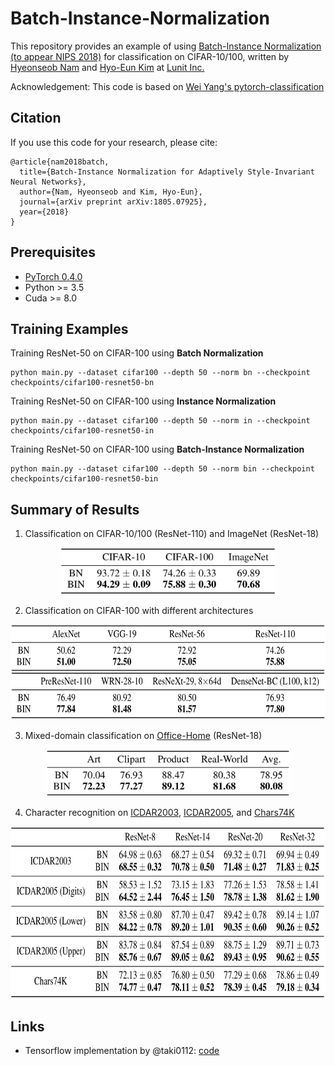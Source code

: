 # Batch-Instance-Normalization

This repository provides an example of using [Batch-Instance Normalization (to appear NIPS 2018)](https://arxiv.org/abs/1805.07925) for classification on CIFAR-10/100, written by [Hyeonseob Nam](https://www.linkedin.com/in/hyeonseob-nam/) and [Hyo-Eun Kim](https://www.linkedin.com/in/hekim0530/) at [Lunit Inc.](https://lunit.io/)

Acknowledgement: This code is based on [Wei Yang's pytorch-classification](https://github.com/bearpaw/pytorch-classification)

## Citation
If you use this code for your research, please cite:
```
@article{nam2018batch,
  title={Batch-Instance Normalization for Adaptively Style-Invariant Neural Networks},
  author={Nam, Hyeonseob and Kim, Hyo-Eun},
  journal={arXiv preprint arXiv:1805.07925},
  year={2018}
}
```

## Prerequisites
- [PyTorch 0.4.0](https://pytorch.org/)
- Python >= 3.5
- Cuda >= 8.0

## Training Examples
Training ResNet-50 on CIFAR-100 using **Batch Normalization**
```
python main.py --dataset cifar100 --depth 50 --norm bn --checkpoint checkpoints/cifar100-resnet50-bn
```
Training ResNet-50 on CIFAR-100 using **Instance Normalization**
```
python main.py --dataset cifar100 --depth 50 --norm in --checkpoint checkpoints/cifar100-resnet50-in
```
Training ResNet-50 on CIFAR-100 using **Batch-Instance Normalization**
```
python main.py --dataset cifar100 --depth 50 --norm bin --checkpoint checkpoints/cifar100-resnet50-bin
```


## Summary of Results
1. Classification on CIFAR-10/100 (ResNet-110) and ImageNet (ResNet-18)
<p align="center">
  <img src="figs/image_classification.png?raw=true" height="75"/>
</p>

2. Classification on CIFAR-100 with different architectures
<p align="center">
  <img src="figs/different_architectures.png?raw=true" height="152"/>
</p>

3. Mixed-domain classification on [Office-Home](http://hemanthdv.org/OfficeHome-Dataset/) (ResNet-18)
<p align="center">
  <img src="figs/mixed_domain.png?raw=true" height="75"/>
</p>

4. Character recognition on [ICDAR2003](http://www.iapr-tc11.org/mediawiki/index.php/ICDAR_2003_Robust_Reading_Competitions), [ICDAR2005](http://www.iapr-tc11.org/mediawiki/index.php/ICDAR_2005_Robust_Reading_Competitions), and [Chars74K](http://www.ee.surrey.ac.uk/CVSSP/demos/chars74k/)
<p align="center">
  <img src="figs/character_recognition.png?raw=true" height="275"/>
</p>

## Links
- Tensorflow implementation by @taki0112: [code](https://github.com/taki0112/Batch_Instance_Normalization-Tensorflow)
